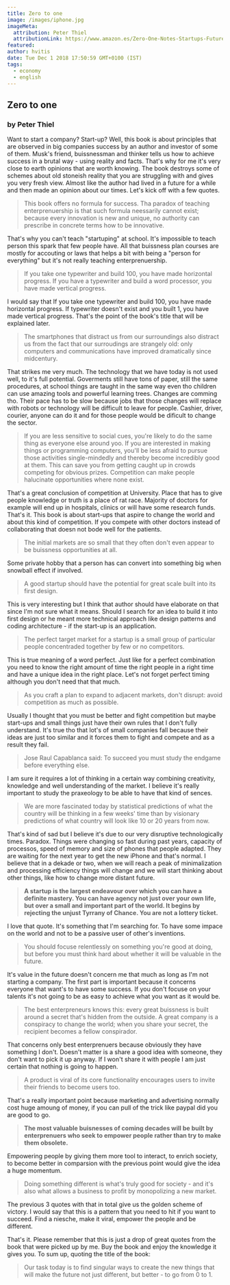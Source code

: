 ```yaml
---
title: Zero to one
image: /images/iphone.jpg
imageMeta:
  attribution: Peter Thiel
  attributionLink: https://www.amazon.es/Zero-One-Notes-Startups-Future/dp/0804139296
featured:
author: hvitis
date: Tue Dec 1 2018 17:50:59 GMT+0100 (IST)
tags:
  - economy
  - english
---
```


## Zero to one

### by Peter Thiel

Want to start a company? Start-up? Well, this book is about principles that are observed in big companies success by an author and investor of some of them. Musk's friend, buissnessman and thinker tells us how to achieve success in a brutal way - using reality and facts. That's why for me it's very close to earth opinions that are worth knowing. The book destroys some of schemes about old stoneish reality that you are struggling with and gives you very fresh view. Almost like the author had lived in a future for a while and then made an opinion about our times. Let's kick off with a few quotes.

> This book offers no formula for success. Tha paradox of teaching enterprenuership is that such formula neessarily cannot exist; because every innovation is new and unique, no authority can prescribe in concrete terms how to be innovative.

That's why you can't teach "startuping" at school. It's impossible to teach person this spark that few people have. All that buissness plan courses are mostly for accouting or laws that helps a bit with being a "person for everything" but it's not really teaching enterprenuership.

> If you take one typewriter and build 100, you have made horizontal progress. If you have a typewriter and build a word processor, you have made vertical progress.

I would say that If you take one typewriter and build 100, you have made horizontal progress. If typewriter doesn't exist and you built 1, you have made vertical progress. That's the point of the book's title that will be explained later.

> The smartphones that distract us from our surroundings also distract us from the fact that our surroudings are strangely old: only computers and communications have improved dramatically since midcentury.

That strikes me very much. The technology that we have today is not used well, to it's full potential. Goverments still have tons of paper, still the same procedures, at school things are taught in the same way even tho children can use amazing tools and powerful learning trees. Changes are comming tho. Their pace has to be slow because jobs that those changes will replace with robots or technology will be difficult to leave for people. Cashier, driver, courier, anyone can do it and for those people would be dificult to change the sector.

> If you are less sensitive to social cues, you're likely to do the same thing as everyone else around yoo. If you are interested in making things or programming computers, you'll be less afraid to pursue those activities single-mindedly and thereby become incredibly good at them. This can save you from getting caught up in crowds competing for obvious prizes. Competition can make people halucinate opportunities where none exist.

That's a great conclusion of competition at University. Place that has to give people knowledge or truth is a place of rat race. Majority of doctors for example will end up in hospitals, clinics or will have some research funds. That's it. This book is about start-ups that aspire to change the world and about this kind of competition. If you compete with other doctors instead of collaborating that doesn not bode well for the patients.

> The initial markets are so small that they often don't even appear to be buissness opportunities at all.

Some private hobby that a person has can convert into something big when snowball effect if involved.

> A good startup should have the potential for great scale built into its first design.

This is very interesting but I think that author should have elaborate on that since I'm not sure what it means. Should I search for an idea to build it into first design or he meant more technical approach like design patterns and coding architecture - if the start-up is an application.

> The perfect target market for a startup is a small group of particular people concentraded together by few or no competitors.

This is true meaning of a word perfect. Just like for a perfect combination you need to know the right amount of time the right people in a right time and have a unique idea in the right place. Let's not forget perfect timing although you don't need that that much.

> As you craft a plan to expand to adjacent markets, don't disrupt: avoid competition as much as possible.

Usually I thought that you must be better and fight competition but maybe start-ups and small things just have their own rules that I don't fully understand. It's true tho that lot's of small companies fall because their ideas are just too similar and it forces them to fight and compete and as a result they fail.

> Jose Raul Capablanca said: To succeed you must study the endgame before everything else.

I am sure it requires a lot of thinking in a certain way combining creativity, knowledge and well understanding of the market. I believe it's really important to study the praxeology to be able to have that kind of sences.

> We are more fascinated today by statistical predictions of what the country will be thinking in a few weeks' time than by visionary predictions of what country will look like 10 or 20 years from now.

That's kind of sad but I believe it's due to our very disruptive technologically times. Paradox. Things were changing so fast during past years, capacity of processos, speed of memory and size of phones that people adapted. They are waiting for the next year to get the new iPhone and that's normal. I believe that in a dekade or two, when we will reach a peak of minimalization and processing efficiency things will change and we will start thinking about other things, like how to change more distant future.

> **A startup is the largest endeavour over which you can have a definite mastery. You can have agency not just over your own life, but over a small and important part of the world. It begins by rejecting the unjust Tyrrany of Chance. You are not a lottery ticket.**

I love that quote. It's something that I'm searching for. To have some impace on the world and not to be a passive user of other's inventions.

> You should focuse relentlessly on something you're good at doing, but before you must think hard about whether it will be valuable in the future.

It's value in the future doesn't concern me that much as long as I'm not starting a company. The first part is important because it concerns everyone that want's to have some success. If you don't focuse on your talents it's not going to be as easy to achieve what you want as it would be.

> The best enterpreneurs knows this: every great buissness is built around a secret that's hidden from the outside. A great company is a conspiracy to change the world; when you share your secret, the recipient becomes a fellow conspirador.

That concerns only best enterprenuers because obviously they have something I don't. Doesn't matter is a share a good idea with someone, they don't want to pick it up anyway. If I won't share it with people I am just certain that nothing is going to happen.

> A product is viral of its core functionality encourages users to invite their friends to become users too.

That's a really important point because marketing and advertising normally cost huge amoung of money, if you can pull of the trick like paypal did you are good to go.

> **The most valuable buisnesses of coming decades will be built by enterprenuers who seek to empower people rather than try to make them obsolete.**

Empowering people by giving them more tool to interact, to enrich society, to become better in comparsion with the previous point would give the idea a huge momentum. 

> Doing something different is what's truly good for society - and it's also what allows a business to profit by monopolizing a new market.

The previous 3 quotes with that in total give us the golden scheme of victory. I would say that this is a pattern that you need to hit if you want to succeed. Find a niesche, make it viral, empower the people and be different.

That's it. Please remember that this is just a drop of great quotes from the book that were picked up by me. Buy the book and enjoy the knowledge it gives you. To sum up, quoting the title of the book:

> Our task today is to find singular ways to create the new things that will make the future not just different, but better - to go from 0 to 1.
